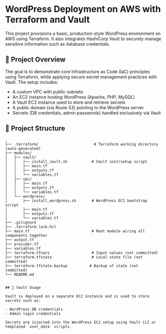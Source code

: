 # WordPress Deployment on AWS with Terraform and Vault

This project provisions a basic, production-style WordPress environment on AWS using Terraform. It also integrates HashiCorp Vault to securely manage sensitive information such as database credentials.

## 🧱 Project Overview

The goal is to demonstrate core Infrastructure as Code (IaC) principles using Terraform, while applying secure secret management practices with Vault. The setup includes:

- A custom VPC with public subnets
- An EC2 instance hosting WordPress (Apache, PHP, MySQL)
- A Vault EC2 instance used to store and retrieve secrets
- A public domain (via Route 53) pointing to the WordPress server
- Secrets (DB credentials, admin passwords) handled exclusively via Vault

## 📁 Project Structure

```plaintext
.
├── .terraform/                         # Terraform working directory (auto-generated)
├── modules/
│   ├── vault/
│   │   ├── install_vault.sh           # Vault init/setup script
│   │   ├── main.tf
│   │   ├── outputs.tf
│   │   └── variables.tf
│   ├── vpc/
│   │   ├── main.tf
│   │   ├── outputs.tf
│   │   └── variables.tf
│   └── wordpress/
│       ├── install_wordpress.sh       # WordPress EC2 bootstrap script
│       ├── main.tf
│       ├── outputs.tf
│       └── variables.tf
├── .gitignore
├── .terraform.lock.hcl
├── main.tf                            # Root module wiring all components together
├── output.tf
├── provider.tf
├── variables.tf
├── terraform.tfvars                   # Input values (not committed)
├── terraform.tfstate                  # Local state file (not committed)
├── terraform.tfstate.backup          # Backup of state (not committed)
└── README.md


## 🔐 Vault Usage

Vault is deployed on a separate EC2 instance and is used to store secrets such as:

- WordPress DB credentials
- Admin login credentials

Secrets are injected into the WordPress EC2 setup using Vault CLI or templated `user_data` scripts.